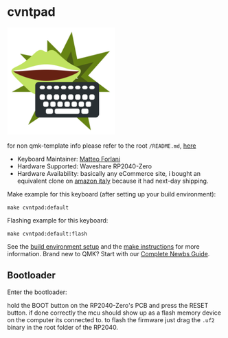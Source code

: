 # cvntpad

<img alt="cvntpad logo: a dark gray keyboard with white keys and a pair of lime green lips in the background" src="../../logo.svg" width=250 height=250>

for non qmk-template info please refer to the root `/README.md`, [here](../../README.md)

* Keyboard Maintainer: [Matteo Forlani](https://github.com/matthew-5pl)
* Hardware Supported: Waveshare RP2040-Zero
* Hardware Availability: basically any eCommerce site, i bought an equivalent clone on [amazon italy](https://www.amazon.it/dp/B09M42BS6H?psc=1&ref=ppx_yo2ov_dt_b_product_details) because it had next-day shipping.

Make example for this keyboard (after setting up your build environment):

    make cvntpad:default

Flashing example for this keyboard:

    make cvntpad:default:flash

See the [build environment setup](https://docs.qmk.fm/#/getting_started_build_tools) and the [make instructions](https://docs.qmk.fm/#/getting_started_make_guide) for more information. Brand new to QMK? Start with our [Complete Newbs Guide](https://docs.qmk.fm/#/newbs).

## Bootloader

Enter the bootloader:

hold the BOOT button on the RP2040-Zero's PCB and press the RESET button. if done correctly the mcu should show up as a flash memory device on the computer its connected to. to flash the firmware just drag the `.uf2` binary in the root folder of the RP2040.